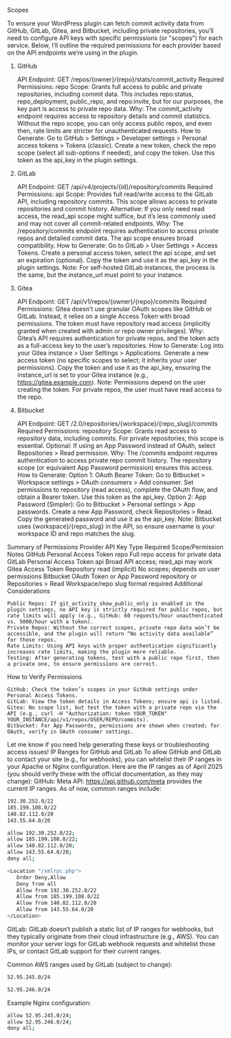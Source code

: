 Scopes

To ensure your WordPress plugin can fetch commit activity data from GitHub, GitLab, Gitea, and Bitbucket, including private repositories, you’ll need to configure API keys with specific permissions (or "scopes") for each service. Below, I’ll outline the required permissions for each provider based on the API endpoints we’re using in the plugin.

1. GitHub

   API Endpoint: GET /repos/{owner}/{repo}/stats/commit_activity
   Required Permissions:
   repo Scope: Grants full access to public and private repositories, including commit data.
   This includes repo:status, repo_deployment, public_repo, and repo:invite, but for our purposes, the key part is access to private repo data.
   Why: The commit_activity endpoint requires access to repository details and commit statistics. Without the repo scope, you can only access public repos, and even then, rate limits are stricter for unauthenticated requests.
   How to Generate:
   Go to GitHub > Settings > Developer settings > Personal access tokens > Tokens (classic).
   Create a new token, check the repo scope (select all sub-options if needed), and copy the token.
   Use this token as the api_key in the plugin settings.

2. GitLab

   API Endpoint: GET /api/v4/projects/{id}/repository/commits
   Required Permissions:
   api Scope: Provides full read/write access to the GitLab API, including repository commits.
   This scope allows access to private repositories and commit history.
   Alternative: If you only need read access, the read_api scope might suffice, but it’s less commonly used and may not cover all commit-related endpoints.
   Why: The /repository/commits endpoint requires authentication to access private repos and detailed commit data. The api scope ensures broad compatibility.
   How to Generate:
   Go to GitLab > User Settings > Access Tokens.
   Create a personal access token, select the api scope, and set an expiration (optional).
   Copy the token and use it as the api_key in the plugin settings.
   Note: For self-hosted GitLab instances, the process is the same, but the instance_url must point to your instance.

3. Gitea

   API Endpoint: GET /api/v1/repos/{owner}/{repo}/commits
   Required Permissions:
   Gitea doesn’t use granular OAuth scopes like GitHub or GitLab. Instead, it relies on a single Access Token with broad permissions.
   The token must have repository read access (implicitly granted when created with admin or repo owner privileges).
   Why: Gitea’s API requires authentication for private repos, and the token acts as a full-access key to the user’s repositories.
   How to Generate:
   Log into your Gitea instance > User Settings > Applications.
   Generate a new access token (no specific scopes to select; it inherits your user permissions).
   Copy the token and use it as the api_key, ensuring the instance_url is set to your Gitea instance (e.g., https://gitea.example.com).
   Note: Permissions depend on the user creating the token. For private repos, the user must have read access to the repo.

4. Bitbucket

   API Endpoint: GET /2.0/repositories/{workspace}/{repo_slug}/commits
   Required Permissions:
   repository Scope: Grants read access to repository data, including commits.
   For private repositories, this scope is essential.
   Optional: If using an App Password instead of OAuth, select Repositories > Read permission.
   Why: The /commits endpoint requires authentication to access private repo commit history. The repository scope (or equivalent App Password permission) ensures this access.
   How to Generate:
   Option 1: OAuth Bearer Token:
   Go to Bitbucket > Workspace settings > OAuth consumers > Add consumer.
   Set permissions to repository (read access), complete the OAuth flow, and obtain a Bearer token.
   Use this token as the api_key.
   Option 2: App Password (Simpler):
   Go to Bitbucket > Personal settings > App passwords.
   Create a new App Password, check Repositories > Read.
   Copy the generated password and use it as the api_key.
   Note: Bitbucket uses {workspace}/{repo_slug} in the API, so ensure username is your workspace ID and repo matches the slug.

Summary of Permissions
Provider
API Key Type
Required Scope/Permission
Notes
GitHub
Personal Access Token
repo
Full repo access for private data
GitLab
Personal Access Token
api
Broad API access;
read_api
may work
Gitea
Access Token
Repository read (implicit)
No scopes; depends on user permissions
Bitbucket
OAuth Token or App Password
repository
or Repositories > Read
Workspace/repo slug format required
Additional Considerations

    Public Repos: If git_activity_show_public_only is enabled in the plugin settings, no API key is strictly required for public repos, but rate limits will apply (e.g., GitHub: 60 requests/hour unauthenticated vs. 5000/hour with a token).
    Private Repos: Without the correct scopes, private repo data won’t be accessible, and the plugin will return “No activity data available” for those repos.
    Rate Limits: Using API keys with proper authentication significantly increases rate limits, making the plugin more reliable.
    Testing: After generating tokens, test with a public repo first, then a private one, to ensure permissions are correct.

How to Verify Permissions

    GitHub: Check the token’s scopes in your GitHub settings under Personal Access Tokens.
    GitLab: View the token details in Access Tokens; ensure api is listed.
    Gitea: No scope list, but test the token with a private repo via the API (e.g., curl -H "Authorization: token YOUR_TOKEN" YOUR_INSTANCE/api/v1/repos/USER/REPO/commits).
    Bitbucket: For App Passwords, permissions are shown when created; for OAuth, verify in OAuth consumer settings.

Let me know if you need help generating these keys or troubleshooting access issues!
IP Ranges for GitHub and GitLab
To allow GitHub and GitLab to contact your site (e.g., for webhooks), you can whitelist their IP ranges in your Apache or Nginx configuration. Here are the IP ranges as of April 2025 (you should verify these with the official documentation, as they may change):
GitHub:
Meta API: https://api.github.com/meta provides the current IP ranges. As of now, common ranges include:

```sh
192.30.252.0/22
185.199.108.0/22
140.82.112.0/20
143.55.64.0/20
```

```sh
allow 192.30.252.0/22;
allow 185.199.108.0/22;
allow 140.82.112.0/20;
allow 143.55.64.0/20;
deny all;
```

```sh
<Location "/xmlrpc.php">
   Order Deny,Allow
   Deny from all
   Allow from 192.30.252.0/22
   Allow from 185.199.108.0/22
   Allow from 140.82.112.0/20
   Allow from 143.55.64.0/20
</Location>
```

GitLab:
GitLab doesn’t publish a static list of IP ranges for webhooks, but they typically originate from their cloud infrastructure (e.g., AWS). You can monitor your server logs for GitLab webhook requests and whitelist those IPs, or contact GitLab support for their current ranges.

Common AWS ranges used by GitLab (subject to change):

```sh
52.95.245.0/24

52.95.246.0/24
```

Example Nginx configuration:

```sh
allow 52.95.245.0/24;
allow 52.95.246.0/24;
deny all;
```

